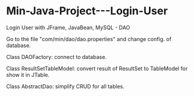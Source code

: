 # Min-Java-Project---Login-User
Login User with JFrame, JavaBean, MySQL - DAO

Go to the file "com/min/dao/dao.properties" and change config. of database.


Class DAOFactory: connect to database.

Class ResultSetTableModel: convert result of ResultSet to TableModel for show it in JTable.

Class AbstractDao: simplify CRUD for all tables.
